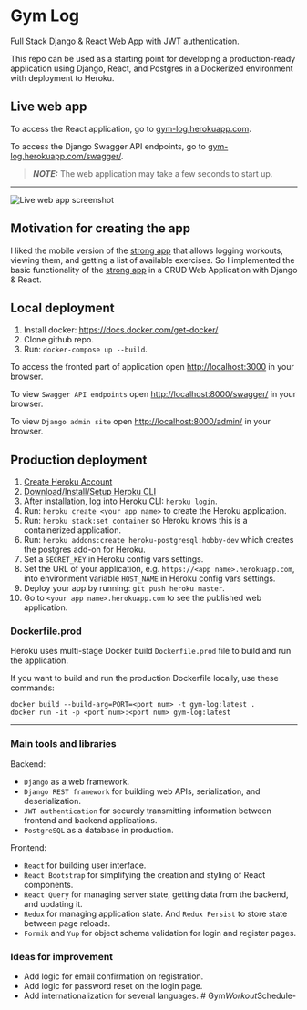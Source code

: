 # Gym Log

Full Stack Django & React Web App with JWT authentication.

This repo can be used as a starting point for developing a production-ready application using Django, React, and
Postgres in a Dockerized environment with deployment to Heroku.

## Live web app

To access the React application, go to [gym-log.herokuapp.com](https://gym-log.herokuapp.com/).

To access the Django Swagger API endpoints, go
to [gym-log.herokuapp.com/swagger/](https://gym-log.herokuapp.com/swagger/).

> **_NOTE:_**  The web application may take a few seconds to start up.

---
![Live web app screenshot](https://i.ibb.co/jLYCLP4/Screenshot-2024-06-30-205650.png)

## Motivation for creating the app

I liked the mobile version of the [strong app](https://www.strong.app/) that allows logging workouts, viewing them, and
getting a list of available exercises. So I implemented the basic functionality of
the [strong app](https://www.strong.app/) in a CRUD Web Application with Django & React.

## Local deployment

1) Install docker: https://docs.docker.com/get-docker/
2) Clone github repo.
3) Run: `docker-compose up --build`.

To access the fronted part of application open [http://localhost:3000](http://localhost:3000) in your browser.

To view `Swagger API endpoints` open [http://localhost:8000/swagger/](http://localhost:8000/swagger/) in your browser.

To view `Django admin site` open [http://localhost:8000/admin/](http://localhost:8000/admin/) in your browser.

## Production deployment

1) [Create Heroku Account](https://signup.heroku.com/dc)
2) [Download/Install/Setup Heroku CLI](https://devcenter.heroku.com/articles/heroku-cli#download-and-install)
3) After installation, log into Heroku CLI: `heroku login`.
4) Run: `heroku create <your app name>` to create the Heroku application.
5) Run: `heroku stack:set container` so Heroku knows this is a containerized application.
6) Run: `heroku addons:create heroku-postgresql:hobby-dev` which creates the postgres add-on for Heroku.
7) Set a `SECRET_KEY` in Heroku config vars settings.
8) Set the URL of your application, e.g. `https://<app name>.herokuapp.com`, into environment variable `HOST_NAME` in
   Heroku config vars settings.
9) Deploy your app by running: `git push heroku master`.
10) Go to `<your app name>.herokuapp.com` to see the published web application.

### Dockerfile.prod

Heroku uses multi-stage Docker build `Dockerfile.prod` file to build and run the application.

If you want to build and run the production Dockerfile locally, use these commands:

```shell
docker build --build-arg=PORT=<port num> -t gym-log:latest .  
docker run -it -p <port num>:<port num> gym-log:latest
```

---

### Main tools and libraries

Backend:

- `Django` as a web framework.
- `Django REST framework` for building web APIs, serialization, and deserialization.
- `JWT authentication` for securely transmitting information between frontend and backend applications.
- `PostgreSQL` as a database in production.

Frontend:

- `React` for building user interface.
- `React Bootstrap` for simplifying the creation and styling of React components.
- `React Query` for managing server state, getting data from the backend, and updating it.
- `Redux` for managing application state. And `Redux Persist` to store state between page reloads.
- `Formik` and `Yup` for object schema validation for login and register pages.

### Ideas for improvement

- Add logic for email confirmation on registration.
- Add logic for password reset on the login page.
- Add internationalization for several languages.
#   G y m _ W o r k o u t _ S c h e d u l e -  
 